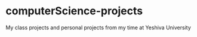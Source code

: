 # computerScience-projects
My class projects and personal projects from my time at Yeshiva University
